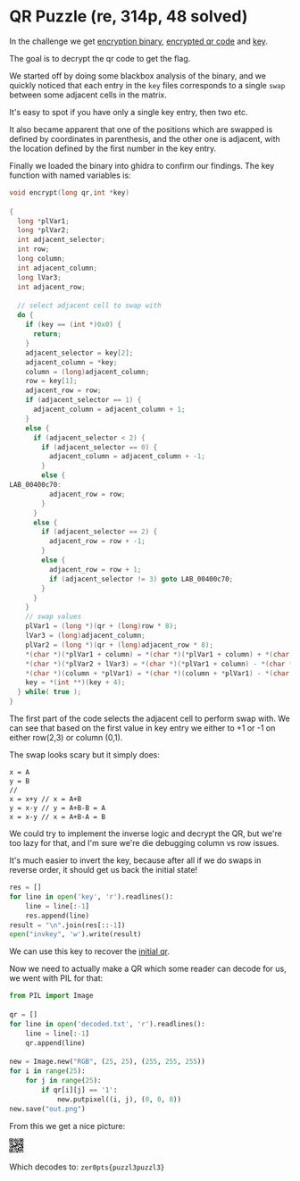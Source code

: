 # QR Puzzle (re, 314p, 48 solved)

In the challenge we get [encryption binary](chall), [encrypted qr code](encrypted.qr) and [key](key).

The goal is to decrypt the qr code to get the flag.

We started off by doing some blackbox analysis of the binary, and we quickly noticed that each entry in the `key` files corresponds to a single `swap` between some adjacent cells in the matrix.

It's easy to spot if you have only a single key entry, then two etc.

It also became apparent that one of the positions which are swapped is defined by coordinates in parenthesis, and the other one is adjacent, with the location defined by the first number in the key entry.

Finally we loaded the binary into ghidra to confirm our findings.
The key function with named variables is:

```c
void encrypt(long qr,int *key)

{
  long *plVar1;
  long *plVar2;
  int adjacent_selector;
  int row;
  long column;
  int adjacent_column;
  long lVar3;
  int adjacent_row;
  
  // select adjacent cell to swap with 
  do {
    if (key == (int *)0x0) {
      return;
    }
    adjacent_selector = key[2];
    adjacent_column = *key;
    column = (long)adjacent_column;
    row = key[1];
    adjacent_row = row;
    if (adjacent_selector == 1) {
      adjacent_column = adjacent_column + 1;
    }
    else {
      if (adjacent_selector < 2) {
        if (adjacent_selector == 0) {
          adjacent_column = adjacent_column + -1;
        }
        else {
LAB_00400c70:
          adjacent_row = row;
        }
      }
      else {
        if (adjacent_selector == 2) {
          adjacent_row = row + -1;
        }
        else {
          adjacent_row = row + 1;
          if (adjacent_selector != 3) goto LAB_00400c70;
        }
      }
    }
    // swap values
    plVar1 = (long *)(qr + (long)row * 8);
    lVar3 = (long)adjacent_column;
    plVar2 = (long *)(qr + (long)adjacent_row * 8);
    *(char *)(*plVar1 + column) = *(char *)(*plVar1 + column) + *(char *)(*plVar2 + lVar3);
    *(char *)(*plVar2 + lVar3) = *(char *)(*plVar1 + column) - *(char *)(*plVar2 + lVar3);
    *(char *)(column + *plVar1) = *(char *)(column + *plVar1) - *(char *)(*plVar2 + lVar3);
    key = *(int **)(key + 4);
  } while( true );
}
```

The first part of the code selects the adjacent cell to perform swap with.
We can see that based on the first value in key entry we either to +1 or -1 on either row(2,3) or column (0,1).

The swap looks scary but it simply does:

```
x = A
y = B
//
x = x+y // x = A+B
y = x-y // y = A+B-B = A
x = x-y // x = A+B-A = B 
```

We could try to implement the inverse logic and decrypt the QR, but we're too lazy for that, and I'm sure we're die debugging column vs row issues.

It's much easier to invert the key, because after all if we do swaps in reverse order, it should get us back the initial state!

```python
res = []
for line in open('key', 'r').readlines():
    line = line[:-1]
    res.append(line)
result = "\n".join(res[::-1])
open("invkey", 'w').write(result)
```

We can use this key to recover the [initial qr](decoded.txt).

Now we need to actually make a QR which some reader can decode for us, we went with PIL for that:

```python
from PIL import Image

qr = []
for line in open('decoded.txt', 'r').readlines():
    line = line[:-1]
    qr.append(line)

new = Image.new("RGB", (25, 25), (255, 255, 255))
for i in range(25):
    for j in range(25):
        if qr[i][j] == '1':
            new.putpixel((i, j), (0, 0, 0))
new.save("out.png")
```

From this we get a nice picture:

![](out.png)

Which decodes to: `zer0pts{puzzl3puzzl3}`
